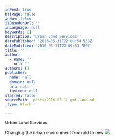 ```yaml
---
inFeed: true
hasPage: false
inNav: false
isBasedOnUrl: ''
inLanguage: null
keywords: []
description: 'Urban Land Services '
datePublished: '2016-05-11T22:09:54.538Z'
dateModified: '2016-05-11T22:09:53.789Z'
title: ''
author:
  - name: ''
    url: ''
authors: []
publisher:
  name: null
  domain: null
  url: null
  favicon: null
starred: false
sourcePath: _posts/2016-05-11-gmt-land.md
_type: Blurb

---
```

Urban Land Services  

Changing the urban environment from old to new
![](https://the-grid-user-content.s3-us-west-2.amazonaws.com/c3415f9b-8e63-4c07-843f-32304c1ae66f.jpg)